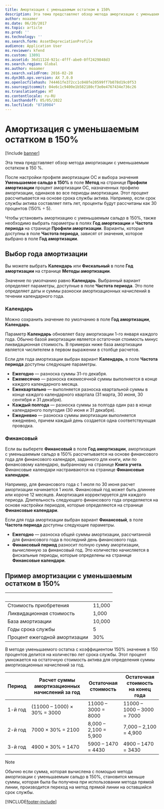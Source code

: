 ```yaml
---
title: Амортизация с уменьшаемым остатком в 150%
description: Эта тема представляет обзор метода амортизации с уменьшаемым остатком в 150 %.
author: moaamer
ms.date: 06/20/2017
ms.topic: article
ms.prod: ''
ms.technology: ''
ms.search.form: AssetDepreciationProfile
audience: Application User
ms.reviewer: kfend
ms.custom: 13891
ms.assetid: 36d1112d-921c-4fff-abe0-0ff2429848d3
ms.search.region: Global
ms.author: moaamer
ms.search.validFrom: 2016-02-28
ms.dyn365.ops.version: AX 7.0.0
ms.openlocfilehash: 744461fe372cc1c048fe20599ff7b078d19c0f53
ms.sourcegitcommit: 04e6c1c9400e1b582180cf3e0e4767434e736c26
ms.translationtype: HT
ms.contentlocale: ru-RU
ms.lasthandoff: 05/05/2022
ms.locfileid: "8710984"
---
```

# <a name="150-percent-reducing-balance-depreciation"></a>Амортизация с уменьшаемым остатком в 150%

[!include [banner](../includes/banner.md)]

Эта тема представляет обзор метода амортизации с уменьшаемым остатком в 150 %.

После настройки профиля амортизации ОС и выбора значения **Уменьшаемое сальдо в 150%** в поле **Метод** на странице **Профили амортизации** процент амортизации ОС, назначенных профилю амортизации, одинаков во все периоды амортизации. Этот процент рассчитывается на основе срока службы актива. Например, если срок службы актива составляет пять лет, проценты будут рассчитаны как 30 процентов (150% ÷ 5). 

Чтобы установить амортизацию с уменьшаемым сальдо в 150%, также необходимо выбрать параметры в полях **Год амортизации** и **Частота периода** на странице **Профили амортизации**. Варианты, которые доступны в поле **Частота периода**, зависят от значения, которое выбрано в поле **Год амортизации**.

## <a name="selection-of-depreciation-year"></a>Выбор года амортизации
Вы можете выбрать **Календарь** или **Фискальный** в поле **Год амортизации** на странице **Методы амортизации**. 

Значение по умолчанию равно **Календарь**. Выбранный вариант определяет параметры, доступные в поле **Частота периода**. Это поле определяет даты и суммы разноски амортизационных начислений в течении календарного года.

### <a name="calendar"></a>Календарь

Можно сохранить значение по умолчанию в поле **Год амортизации**, **Календарь**. 

Параметр **Календарь** обновляет базу амортизации 1-го января каждого года. Обычно базой амортизации является остаточная стоимость минус ликвидационная стоимость. В примерах ниже база амортизации является числителем в первом выражении в столбце расчетов. 

Если для года амортизации выбран вариант **Календарь**, в поле **Частота периода** доступны следующие параметры.

-   **Ежегодно** — разноска суммы 31-го декабря.
-   **Ежемесячно** — разноска ежемесячной суммы выполняется в конце каждого календарного месяца.
-   **Ежеквартально** — выполняется разноска квартальной суммы в конце каждого календарного квартала (31 марта, 30 июня, 30 сентября и 31 декабря).
-   **Каждый полгода** — разноска суммы за полгода один раз в конце календарного полугодия (30 июня и 31 декабря).
-   **Ежедневно** — разноска суммы амортизации выполняется ежедневно, причем каждый день создается одна соответствующая проводка.

### <a name="fiscal"></a>Финансовый

Если вы выберете **Финансовый** в поле **Год амортизации**, амортизация с уменьшаемым сальдо в 150% рассчитывается на основе финансового года для финансового календаря, заданного для книги, или по финансовому календарю, выбранному на странице **Книга учета**. Финансовые календари настраиваются на странице **Финансовые календари**. 

Например, для финансового года с 1 июля по 30 июня расчет амортизации начинается 1 июля. Финансовый год может быть длиннее или короче 12 месяцев. Амортизация корректируется для каждого периода. Длительность следующего финансового года определяется на основе настройки периодов, которые определяются на странице **Финансовые календари**. 

Если для года амортизации выбран вариант **Финансовый**, в поле **Частота периода** доступны следующие параметры.

-   **Ежегодно** — разноска общей суммы амортизации, рассчитанной для финансового года в последний день финансового года.
-   **Финансовый период** разносит полную сумму амортизации, вычисленную за финансовый год. Это количество начисляется в фискальные периоды, которые определены на странице **Финансовые календари**.

## <a name="example-of-150-reducing-balance-depreciation"></a>Пример амортизации с уменьшаемым остатком в 150%

| &nbsp;                         | &nbsp; |
|--------------------------------|--------|
| Стоимость приобретения               | 11,000 |
| Ликвидационная стоимость                  | 1,000  |
| База амортизации              | 10,000 |
| Годы срока службы             | 5      |
| Процент ежегодной амортизации | 30%    |

В методе уменьшаемого остатка с коэффициентом 150% значение в 150 процентов делится на количество лет срока службы. Этот процент умножается на остаточную стоимость актива для определения суммы амортизационных начислений за год.

| Период | Расчет суммы амортизационных начислений за год | Остаточная стоимость             | Остаточная стоимость на конец года |
|--------|-----------------------------------------------|------------------------|---------------------------------------|
| 1-й год | (11000 – 1000) × 30% = 3000                | 11000 – 3000 = 8000 | 11000 – 1000 – 3000 = 7000        |
| 2-й год | 7000 × 30% = 2100                           | 8,000 – 2,100 = 5,900  | 7,000 – 2,100 = 4,900                 |
| 3-й год | 4900 × 30% = 1470                           | 5900 – 1470 = 4430  | 4900 – 1470 = 3430                 |

> [!NOTE]
> Обычно если сумма, которая вычислена с помощью метода амортизации с уменьшаемым сальдо в 150%, становится меньше суммы, которая была бы получена при использовании метода прямой линии, производится переход на метод прямой линии на оставшийся срок службы.





[!INCLUDE[footer-include](../../includes/footer-banner.md)]

